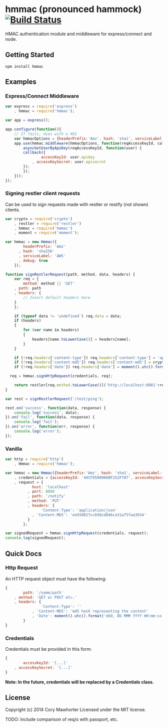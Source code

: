# hmmac (pronounced hammock) [![Build Status](https://secure.travis-ci.org/cmawhorter/hmmac.png)](http://travis-ci.org/cmawhorter/hmmac)

HMAC authentication module and middleware for express/connect and node.

## Getting Started
`npm install hmmac`

## Examples

### Express/Connect Middleware

```javascript
var	express = require('express')
	, hmmac = require('hmmac');

var app = express();

app.configure(function(){
	// If fails, dies with a 401
	var hmmacOptions = {headerPrefix:'Amz', hash: 'sha1', serviceLabel: 'AWS', debug: true};
	app.use(hmmac.middleware(hmmacOptions, function(reqAccessKeyId, callback) {
		asyncGetUserByApiKey(reqAccessKeyId, function(user) {
	  	callback({
	  			accessKeyId: user.apikey
	  		, accessKeySecret: user.apisecret
	  	});
		});
	}));
});
```

### Signing restler client requests

Can be used to sign requests made with restler or restify (not shown) clients.

```javascript
var crypto = require('crypto')
	, restler = require('restler')
	, hmmac = require('hmmac')
	, moment = require('moment');

var hmmac = new Hmmac({
	  	headerPrefix: 'Amz'
	  , hash: 'sha256'
	  , serviceLabel: 'AWS'
	  , debug: true
	});

function signRestlerRequest(path, method, data, headers) {
	var req = {
    	method: method || 'GET'
    , path: path
    , headers: {
    	// Insert default headers here
    }
	};

	if (typeof data != 'undefined') req.data = data;
	if (headers)
	{
		for (var name in headers)
		{
			headers[name.toLowerCase()] = headers[name];
		}
	}

	if (!req.headers['content-type']) req.headers['content-type'] = 'application/json';
	if (!req.headers['content-md5']) req.headers['content-md5'] = crypto.createHash('md5').update(req.data || '').digest('hex');
	if (!req.headers['date']) req.headers['date'] = moment().utc().format('ddd, DD MMM YYYY HH:mm:ss ZZ');

  req = hmmac.signHttpRequest(credentials, req);

	return restler[req.method.toLowerCase()]('http://localhost:8081'+req.path, req);
}

var rest = signRestlerRequest('/test/ping');

rest.on('success', function(data, response) {
	console.log('success', data);
}).on('fail', function(data, response) {
	console.log('fail');
}).on('error', function(err, response) {
	console.log('error');
});
```

### Vanilla

```javascript
var http = require('http')
	, Hmmac = require('hmmac');

var hmmac = new Hmmac({headerPrefix:'Amz', hash: 'sha1', serviceLabel: 'AWS', debug: true})
	, credentials = {accessKeyId: '44CF9590006BF252F707', accessKeySecret: 'OtxrzxIsfpFjA7SwPzILwy8Bw21TLhquhboDYROV'};
	, request = {
		  	host: 'localhost'
		  , port: 8080
		  , path: '/notify'
		  , method: 'PUT'
		  , headers: {
		    	'Content-Type': 'application/json'
		    , 'Content-MD5': 'ee930827ccb58cd846ca31af5faa3634'
		  }
		};

var signedRequest = hmmac.signHttpRequest(credentials, request);
console.log(signedRequest);
```

## Quick Docs

### Http Request

An HTTP request object must have the following:
```javascript
{
		path: '/some/path'
	, method: 'GET or POST etc.'
	, headers: {
				'Content-Type': ''
			, 'Content-MD5': 'md5 hash representing the content'
			, 'Date': moment().utc().format('ddd, DD MMM YYYY HH:mm:ss ZZ')
		}
}
```

### Credentials

Credentials must be provided in this form:
```javascript
{
		accessKeyId: '[...]'
	, accessKeySecret: '[...]'
}
```

__Note: In the future, credentials will be replaced by a Credentials class.__

## License
Copyright (c) 2014 Cory Mawhorter
Licensed under the MIT license.


TODO: Include comparison of req/s with passport, etc.
